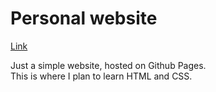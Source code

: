 # Personal website

[Link](https://kampijo.github.io)<br/>

Just a simple website, hosted on Github Pages. <br/>
This is where I plan to learn HTML and CSS.
